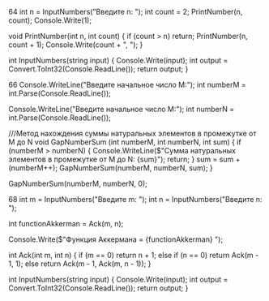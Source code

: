 64
int n = InputNumbers("Введите n: ");
int count = 2;
PrintNumber(n, count);
Console.Write(1);

void PrintNumber(int n, int count)
{
  if (count > n) return;
  PrintNumber(n, count + 1);
  Console.Write(count + ", ");
}

int InputNumbers(string input) 
{
  Console.Write(input);
  int output = Convert.ToInt32(Console.ReadLine());
  return output;
}


66
Console.WriteLine("Введите начальное число M:");
int numberM = int.Parse(Console.ReadLine());

Console.WriteLine("Введите начальное число M:");
int numberN = int.Parse(Console.ReadLine());

///Метод нахождения суммы натуральных элементов в промежутке от M до N
void GapNumberSum (int numberM, int numberN, int sum)
{
    if (numberM > numberN) 
    {
        Console.WriteLine($"Сумма натуральных элементов в промежутке от M до N: {sum}"); 
        return;
    }
    sum = sum + (numberM++);
    GapNumberSum(numberM, numberN, sum);
}

GapNumberSum(numberM, numberN, 0);

68
int m = InputNumbers("Введите m: ");
int n = InputNumbers("Введите n: ");

int functionAkkerman = Ack(m, n);

Console.Write($"Функция Аккермана = {functionAkkerman} ");

int Ack(int m, int n)
{
  if (m == 0) return n + 1;
  else if (n == 0) return Ack(m - 1, 1);
  else return Ack(m - 1, Ack(m, n - 1));
}

int InputNumbers(string input) 
{
  Console.Write(input);
  int output = Convert.ToInt32(Console.ReadLine());
  return output;
}


